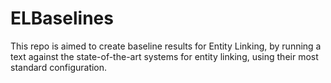 # ELBaselines
This repo is aimed to create baseline results for Entity Linking, by running a text against the state-of-the-art systems for entity linking, using their most standard configuration.
